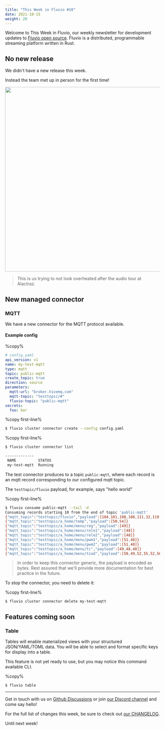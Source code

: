 ```yaml
---
title: "This Week in Fluvio #10"
date: 2021-10-15
weight: 20
---
```

Welcome to This Week in Fluvio, our weekly newsletter
for development updates to [Fluvio open source]. Fluvio is a distributed,
programmable streaming platform written in Rust.

## No new release

We didn't have a new release this week.

Instead the team met up in person for the first time!

<img src="/news/images/0010/team-at-alcatraz.jpg" style="width:600px" />

> This is us trying to not look overheated after the audio tour at Alactraz.

## New managed connector
### MQTT
We have a new connector for the MQTT protocol available.

#### Example config

%copy%

```yaml
# config.yaml
api_version: v1
name: my-test-mqtt
type: mqtt
topic: public-mqtt
create_topic: true
direction: source
parameters:
  mqtt-url: "broker.hivemq.com"
  mqtt-topic: "testtopic/#"
  fluvio-topic: "public-mqtt"
secrets:
  foo: bar
```


%copy first-line%

```bash
$ fluvio cluster connector create --config config.yaml
```

%copy first-line%

```bash
$ fluvio cluster connector list

-------------
 NAME          STATUS 
 my-test-mqtt  Running
```

The test connector produces to a topic `public-mqtt`, where each record is an mqtt record corresponding to our configured mqtt topic.

The `testtopic/fluvio` payload, for example, says "hello world"

%copy first-line%

```bash
$ fluvio consume public-mqtt --tail -d
Consuming records starting 10 from the end of topic 'public-mqtt'
{"mqtt_topic":"testtopic/fluvio","payload":[104,101,108,108,111,32,119,111,114,108,100]}
{"mqtt_topic":"testtopic/a_home/temp","payload":[50,54]}
{"mqtt_topic":"testtopic/a_home/menu/reg","payload":[49]}
{"mqtt_topic":"testtopic/a_home/menu/rele1","payload":[48]}
{"mqtt_topic":"testtopic/a_home/menu/rele2","payload":[48]}
{"mqtt_topic":"testtopic/a_home/menu/pwm1","payload":[51,48]}
{"mqtt_topic":"testtopic/a_home/menu/pwm2","payload":[51,48]}
{"mqtt_topic":"testtopic/a_home/menu/tc","payload":[49,48,48]}
{"mqtt_topic":"testtopic/a_home/menu/tzad","payload":[50,49,52,55,52,56,51,54,52,55]}
```

> In order to keep this connector generic, the payload is encoded as bytes.
> Rest assured that we'll provide more documentation for best practice in the future.

To stop the connector, you need to delete it:

%copy first-line%

```bash
$ fluvio cluster connector delete my-test-mqtt
```

## Features coming soon

### Table

Tables will enable materialized views with your structured JSON/YAML/TOML data. You will be able to select and format specific keys for display into a table.

This feature is not yet ready to use, but you may notice this command available CLI.

%copy%
```shell
$ fluvio table
```

---

Get in touch with us on [Github Discussions] or join [our Discord channel] and come say hello!

For the full list of changes this week, be sure to check out [our CHANGELOG].

Until next week!

[Fluvio open source]: https://github.com/infinyon/fluvio
[our CHANGELOG]: https://github.com/infinyon/fluvio/blob/master/CHANGELOG.md
[our Discord channel]: https://discordapp.com/invite/bBG2dTz
[Github Discussions]: https://github.com/infinyon/fluvio/discussions
[connectors]: /connectors